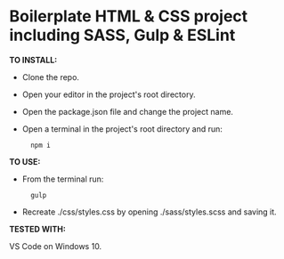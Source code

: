 # Boilerplate HTML & CSS project including SASS, Gulp & ESLint

<b>TO INSTALL:</b>

* Clone the repo.

* Open your editor in the project's root directory.

* Open the package.json file and change the project name. 

* Open a terminal in the project's root directory and run:

        npm i


<b>TO USE:</b>

* From the terminal run:
    
        gulp

* Recreate ./css/styles.css by opening ./sass/styles.scss and saving it. 


<b>TESTED WITH:</b>

VS Code on Windows 10.
